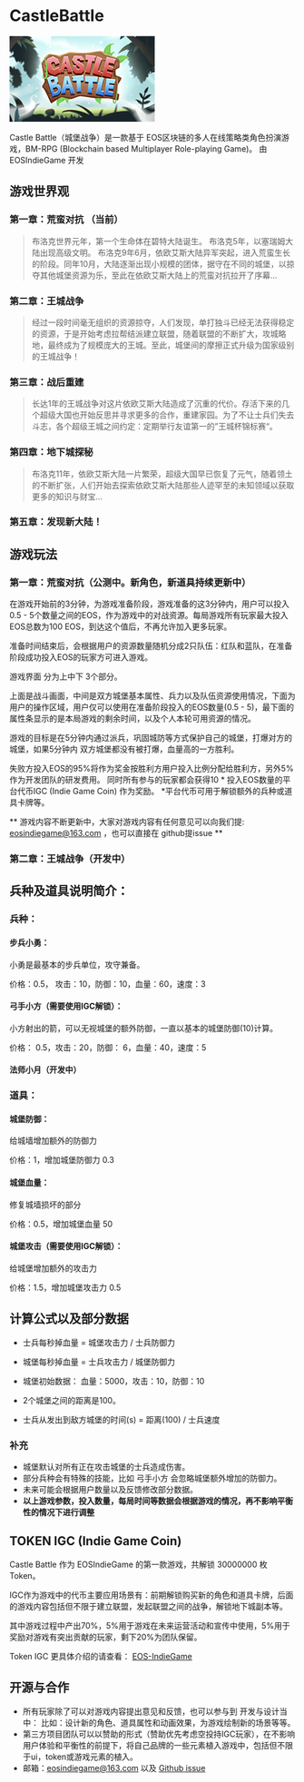 # CastleBattle

![CastleBattle](https://github.com/EOSIndieGame/CastleBattle/blob/master/castlebattle-256.png)

Castle Battle（城堡战争）是一款基于 EOS区块链的多人在线策略类角色扮演游戏，BM-RPG (Blockchain based Multiplayer Role-playing Game)。
由 EOSIndieGame 开发


## 游戏世界观

### 第一章：荒蛮对抗 （当前）

> 布洛克世界元年，第一个生命体在碧特大陆诞生。
> 布洛克5年，以塞瑞姆大陆出现高级文明。
> 布洛克9年6月，依欧艾斯大陆异军突起，进入荒蛮生长的阶段。同年10月，大陆逐渐出现小规模的团体，据守在不同的城堡，以掠夺其他城堡资源为乐，至此在依欧艾斯大陆上的荒蛮对抗拉开了序幕...


### 第二章：王城战争

> 经过一段时间毫无组织的资源掠夺，人们发现，单打独斗已经无法获得稳定的资源，于是开始考虑拉帮结派建立联盟，随着联盟的不断扩大，攻城略地，最终成为了规模庞大的王城。至此，城堡间的摩擦正式升级为国家级别的王城战争！


### 第三章：战后重建

> 长达1年的王城战争对这片依欧艾斯大陆造成了沉重的代价。存活下来的几个超级大国也开始反思并寻求更多的合作，重建家园。为了不让士兵们失去斗志，各个超级王城之间约定：定期举行友谊第一的”王城杯锦标赛“。


### 第四章：地下城探秘

> 布洛克11年，依欧艾斯大陆一片繁荣，超级大国早已恢复了元气，随着领土的不断扩张，人们开始去探索依欧艾斯大陆那些人迹罕至的未知领域以获取更多的知识与财宝...


### 第五章：发现新大陆！






## 游戏玩法

### 第一章：荒蛮对抗（公测中。新角色，新道具持续更新中）

在游戏开始前的3分钟，为游戏准备阶段，游戏准备的这3分钟内，用户可以投入0.5 - 5个数量之间的EOS，作为游戏中的对战资源。每局游戏所有玩家最大投入EOS总数为100 EOS，到达这个值后，不再允许加入更多玩家。 

准备时间结束后，会根据用户的资源数量随机分成2只队伍：红队和蓝队，在准备阶段成功投入EOS的玩家方可进入游戏。

游戏界面 分为上中下 3个部分。

上面是战斗画面，中间是双方城堡基本属性、兵力以及队伍资源使用情况，下面为用户的操作区域，用户仅可以使用在准备阶段投入的EOS数量(0.5 - 5)，最下面的属性条显示的是本局游戏的剩余时间，以及个人本轮可用资源的情况。

游戏的目标是在5分钟内通过派兵，巩固城防等方式保护自己的城堡，打爆对方的城堡，如果5分钟内 双方城堡都没有被打爆，血量高的一方胜利。

失败方投入EOS的95%将作为奖金按胜利方用户投入比例分配给胜利方，另外5%作为开发团队的研发费用。 同时所有参与的玩家都会获得10 * 投入EOS数量的平台代币IGC (Indie Game Coin) 作为奖励。 *平台代币可用于解锁额外的兵种或道具卡牌等。


** 游戏内容不断更新中，大家对游戏内容有任何意见可以向我们提: eosindiegame@163.com ，也可以直接在 github提issue **


### 第二章：王城战争（开发中）


## 兵种及道具说明简介：

### 兵种：

#### 步兵小勇：

小勇是最基本的步兵单位，攻守兼备。 

价格：0.5， 攻击：10，防御：10，血量：60，速度：3


#### 弓手小方（需要使用IGC解锁）：

小方射出的箭，可以无视城堡的额外防御，一直以基本的城堡防御(10)计算。

价格： 0.5，攻击：20，防御： 6，血量：40，速度：5

#### 法师小月（开发中）



### 道具：

#### 城堡防御：

给城墙增加额外的防御力

价格：1，增加城堡防御力 0.3


#### 城堡血量：

修复城墙损坏的部分

价格：0.5，增加城堡血量 50


#### 城堡攻击（需要使用IGC解锁）：

给城堡增加额外的攻击力

价格：1.5，增加城堡攻击力 0.5





## 计算公式以及部分数据

- 士兵每秒掉血量 = 城堡攻击力 / 士兵防御力  

- 城堡每秒掉血量 = 士兵攻击力 / 城堡防御力

- 城堡初始数据： 血量：5000，攻击：10，防御：10

- 2个城堡之间的距离是100。

- 士兵从发出到敌方城堡的时间(s) =  距离(100) / 士兵速度

### 补充

- 城堡默认对所有正在攻击城堡的士兵造成伤害。
- 部分兵种会有特殊的技能，比如 弓手小方 会忽略城堡额外增加的防御力。
- 未来可能会根据用户数量以及反馈修改部分数据。
- **以上游戏参数，投入数量，每局时间等数据会根据游戏的情况，再不影响平衡性的情况下进行调整**




## TOKEN IGC (Indie Game Coin)

Castle Battle 作为 EOSIndieGame 的第一款游戏，共解锁 30000000 枚 Token。

IGC作为游戏中的代币主要应用场景有：前期解锁购买新的角色和道具卡牌，后面的游戏内容包括但不限于建立联盟，发起联盟之间的战争，解锁地下城副本等。

其中游戏过程中产出70%，5%用于游戏在未来运营活动和宣传中使用，5%用于奖励对游戏有突出贡献的玩家，剩下20%为团队保留。


Token IGC 更具体介绍的请查看： [EOS-IndieGame](https://github.com/EOSIndieGame/EOS-IndieGame#tokenigc-indie-game-coin)




## 开源与合作

- 所有玩家除了可以对游戏内容提出意见和反馈，也可以参与到 开发与设计当中： 比如：设计新的角色、道具属性和动画效果，为游戏绘制新的场景等等。
- 第三方项目团队可以以赞助的形式（赞助优先考虑空投持IGC玩家），在不影响用户体验和平衡性的前提下，将自己品牌的一些元素植入游戏中，包括但不限于ui，token或游戏元素的植入。
- 邮箱：eosindiegame@163.com 以及 [Github issue](https://github.com/EOSIndieGame/CastleBattle/issues)



